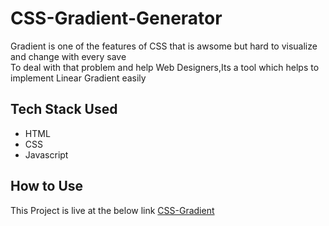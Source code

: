 # CSS-Gradient-Generator

Gradient is one of the features of CSS that is awsome but hard to visualize and change with every save <br />
To deal with that problem and help Web Designers,Its a tool which helps to implement Linear Gradient easily

## Tech Stack Used

* HTML
* CSS
* Javascript

## How to Use
This Project is live at the below link
[CSS-Gradient](https://script-blast.github.io/CSS-Gradient-Generator/)
